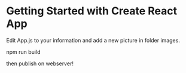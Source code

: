 # Getting Started with Create React App

Edit App.js to your information and add a new picture in folder images.

npm run build 

then publish on webserver!
